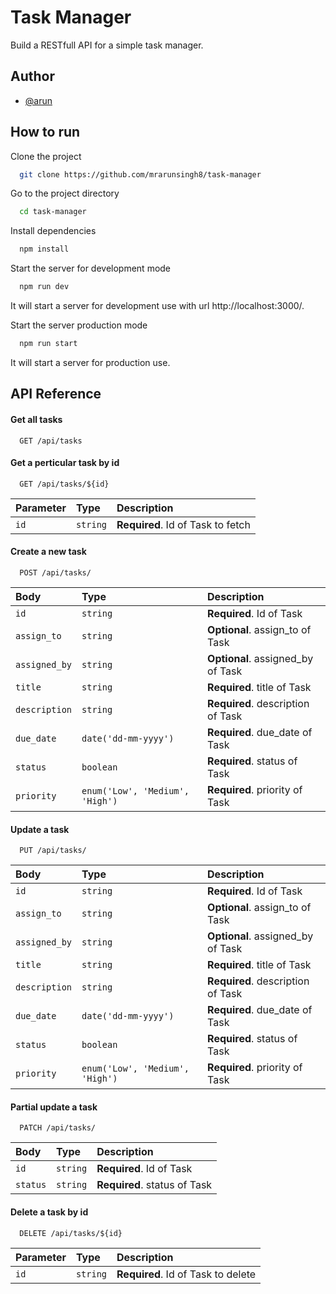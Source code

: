 # Task Manager
Build a RESTfull API for a simple task manager.

## Author
- [@arun](https://github.com/mrarunsingh8)

## How to run

Clone the project

```bash
  git clone https://github.com/mrarunsingh8/task-manager
```

Go to the project directory

```bash
  cd task-manager
```

Install dependencies

```bash
  npm install
```

Start the server for development mode

```bash
  npm run dev
```
It will start a server for development use with url http://localhost:3000/.

Start the server production mode

```bash
  npm run start
```
It will start a server for production use.


## API Reference

#### Get all tasks

```http
  GET /api/tasks
```

#### Get a perticular task by id

```http
  GET /api/tasks/${id}
```

| Parameter | Type     | Description                       |
| :-------- | :------- | :-------------------------------- |
| `id`      | `string` | **Required**. Id of Task to fetch |


#### Create a new task

```http
  POST /api/tasks/
```

| Body | Type     | Description                       |
| :-------- | :------- | :-------------------------------- |
| `id`      | `string` | **Required**. Id of Task |
| `assign_to`      | `string` | **Optional**. assign_to of Task |
| `assigned_by`      | `string` | **Optional**. assigned_by of Task |
| `title`      | `string` | **Required**. title of Task |
| `description`      | `string` | **Required**. description of Task |
| `due_date`      | `date('dd-mm-yyyy')` | **Required**. due_date of Task |
| `status`      | `boolean` | **Required**. status of Task |
| `priority`      | `enum('Low', 'Medium', 'High')` | **Required**. priority of Task |


#### Update a task

```http
  PUT /api/tasks/
```

| Body | Type     | Description                       |
| :-------- | :------- | :-------------------------------- |
| `id`      | `string` | **Required**. Id of Task |
| `assign_to`      | `string` | **Optional**. assign_to of Task |
| `assigned_by`      | `string` | **Optional**. assigned_by of Task |
| `title`      | `string` | **Required**. title of Task |
| `description`      | `string` | **Required**. description of Task |
| `due_date`      | `date('dd-mm-yyyy')` | **Required**. due_date of Task |
| `status`      | `boolean` | **Required**. status of Task |
| `priority`      | `enum('Low', 'Medium', 'High')` | **Required**. priority of Task |


#### Partial update a task

```http
  PATCH /api/tasks/
```

| Body | Type     | Description                       |
| :-------- | :------- | :-------------------------------- |
| `id`      | `string` | **Required**. Id of Task |
| `status`      | `string` | **Required**. status of Task |



#### Delete a task by id

```http
  DELETE /api/tasks/${id}
```

| Parameter | Type     | Description                       |
| :-------- | :------- | :-------------------------------- |
| `id`      | `string` | **Required**. Id of Task to delete |

